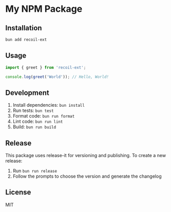 # My NPM Package

## Installation

```bash
bun add recoil-ext
```

## Usage

```typescript
import { greet } from 'recoil-ext';

console.log(greet('World')); // Hello, World!
```

## Development

1. Install dependencies: `bun install`
2. Run tests: `bun test`
3. Format code: `bun run format`
4. Lint code: `bun run lint`
5. Build: `bun run build`

## Release

This package uses release-it for versioning and publishing. To create a new release:

1. Run `bun run release`
2. Follow the prompts to choose the version and generate the changelog

## License

MIT
